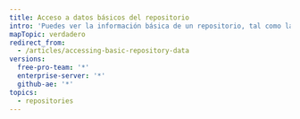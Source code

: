 ```yaml
---
title: Acceso a datos básicos del repositorio
intro: 'Puedes ver la información básica de un repositorio, tal como la actividad del mismo{% if currentVersion == "free-pro-team@latest" %}, su tráfico,{% endif %} y la actividad de las contribuciones.'
mapTopic: verdadero
redirect_from:
  - /articles/accessing-basic-repository-data
versions:
  free-pro-team: '*'
  enterprise-server: '*'
  github-ae: '*'
topics:
  - repositories
---
```


